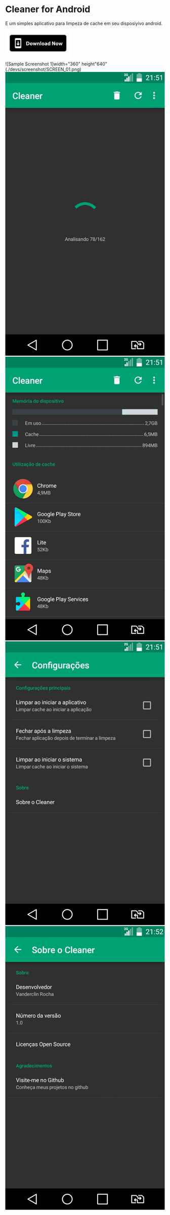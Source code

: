 # Cleaner for Android

E um simples aplicativo para limpeza de cache em seu disposiyivo android.

[<img alt="Get it on Google Play" height="80" src="./devs/images/download_now.png">](./devs/app/Cleaner_1.0.apk)

![Sample Screenshot 1]width="360" height"640" 	(./devs/screenshot/SCREEN_01.png)
![Sample Screenshot 2](./devs/screenshot/SCREEN_02.png)
![Sample Screenshot 3](./devs/screenshot/SCREEN_03.png)
![Sample Screenshot 4](./devs/screenshot/SCREEN_04.png)
![Sample Screenshot 5](./devs/screenshot/SCREEN_05.png)
